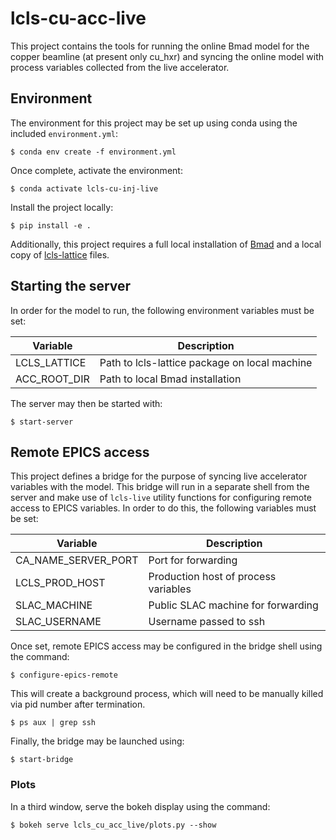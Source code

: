 # lcls-cu-acc-live

This project contains the tools for running the online Bmad model for the copper beamline (at present only cu_hxr) and syncing the online model with process variables collected from the live accelerator. 

## Environment

The environment for this project may be set up using conda using the included `environment.yml`:

```
$ conda env create -f environment.yml
```

Once complete, activate the environment:

```
$ conda activate lcls-cu-inj-live
```

Install the project locally:
```
$ pip install -e .
```

Additionally, this project requires a full local installation of [Bmad](https://www.classe.cornell.edu/bmad/) and a local copy of [lcls-lattice](https://github.com/slaclab/lcls-lattice) files.


## Starting the server

In order for the model to run, the following environment variables must be set:

| Variable     | Description                                   |
|--------------|-----------------------------------------------|
| LCLS_LATTICE | Path to lcls-lattice package on local machine |
| ACC_ROOT_DIR | Path to local Bmad installation               |

The server may then be started with:
```
$ start-server
```


## Remote EPICS access

This project defines a bridge for the purpose of syncing live accelerator variables with the model. This bridge will run in a separate shell from the server and make use of `lcls-live` utility functions for configuring remote access to EPICS variables. In order to do this, the following variables must be set:

| Variable            | Description                          |
|---------------------|--------------------------------------|
| CA_NAME_SERVER_PORT | Port for forwarding                  |
| LCLS_PROD_HOST      | Production host of process variables |
| SLAC_MACHINE        | Public SLAC machine for forwarding   |
| SLAC_USERNAME       | Username passed to ssh               |


Once set, remote EPICS access may be configured in the bridge shell using the command:

```
$ configure-epics-remote
```

This will create a background process, which will need to be manually killed via pid number after termination.

```
$ ps aux | grep ssh 
```

Finally, the bridge may be launched using:
```
$ start-bridge
```

### Plots

In a third window, serve the bokeh display using the command:

```
$ bokeh serve lcls_cu_acc_live/plots.py --show
```